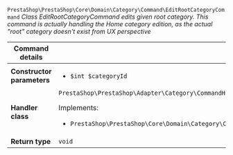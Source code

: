 `PrestaShop\PrestaShop\Core\Domain\Category\Command\EditRootCategoryCommand`
_Class EditRootCategoryCommand edits given root category. This command is actually handling the Home category edition, as the actual &quot;root&quot; category doesn&#039;t exist from UX perspective_

| Command details            |    |
| -------------------------- | -- |
| **Constructor parameters** | <ul> <li>`$int $categoryId`</li> </ul> |
| **Handler class**          | `PrestaShop\PrestaShop\Adapter\Category\CommandHandler\EditRootCategoryHandler`  <p> Implements: </p> <ul>  <li>`PrestaShop\PrestaShop\Core\Domain\Category\CommandHandler\EditRootCategoryHandlerInterface`</li>  |
| **Return type** |  `void`  |

